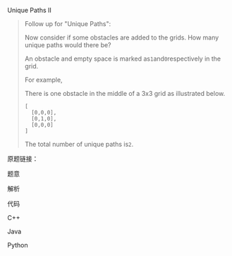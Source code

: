 Unique Paths II

> Follow up for "Unique Paths":
>
> Now consider if some obstacles are added to the grids. How many unique paths would there be?
>
> An obstacle and empty space is marked as`1`and`0`respectively in the grid.
>
> For example,
>
> There is one obstacle in the middle of a 3x3 grid as illustrated below.
>
> ```
> [
>   [0,0,0],
>   [0,1,0],
>   [0,0,0]
> ]
>
> ```
>
> The total number of unique paths is`2`.

原题链接：

题意

解析

代码

C++

Java

Python

